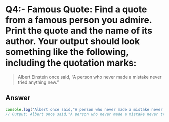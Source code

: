 # Q4:- Famous Quote: Find a quote from a famous person you admire. Print the quote and the name of its author. Your output should look something like the following, including the quotation marks:

> Albert Einstein once said, “A person who never made a mistake never tried anything new.”

## Answer
```typescript
console.log('Albert once said,"A person who never made a mistake never tried anything new"');
// Output: Albert once said,"A person who never made a mistake never tried anything new"


```

